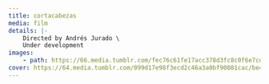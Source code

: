 ```yaml
---
title: cortacabezas
media: film
details: |-
    Directed by Andrés Jurado \
    Under development
images:
    - path: https://66.media.tumblr.com/fec76c61fe17acc378d3fc8c0f6e7cd9/0b8471b342fbe119-e9/s1280x1920/4e5a86cef92add321bcc0b9c6d3a9168fe6d68e3.jpg
cover: https://64.media.tumblr.com/099d17e98f3ecd2c46a3a0bf90081cac/be4b5533c24e292d-68/s1280x1920/6ba340462ed5cd06e5c6444c3b3222330109a9c8.png
---
```

